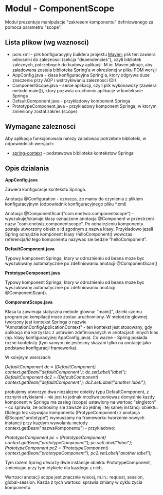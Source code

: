 Modul - ComponentScope
======================

Modul prezentuje manipulacje "zakresem komponentu" definiowanego za pomoca parametru "scope".


Lista plikow (wg waznosci)
--------------------------

 * pom.xml - plik konfiguracyjny buildera projektu [Maven](http://4programmers.net/Java/Maven#id-A-moe-by-tak-Maven); plik ten zawiera 
   odnosniki do zaleznosci (sekcja "dependencies"), czyli bibliotek zaleznych, potrzebnych do budowy aplikacji. M.in. Maven pilnuje, aby 
   zaladowana zostala biblioteka Spring'a w okreslonej w pliku POM wersji
 * AppConfig.java - klasa konfiguracyjna Spring'a, ktory odgrywa duze znaczenie przy AOP i wstrzykiwaniu zaleznosci (DI)
 * ComponentScope.java - serce aplikacji, czyli plik wykonawczy (zawiera metode main()), ktory pozwala uruchomic aplikacje w kontekscie Springa
 * DefaultComponent.java - przykladowy komponent Springa
 * PrototypeComponent.java - przykladowy komponent Springa, w ktorym zmieniony zostal zakres (scope)


Wymagane zaleznosci
-------------------

Aby aplikacja funkcjonowala nalezy zaladowac potrzebne biblioteki, w odpowiednich wersjach:

 * [spring-context](http://search.maven.org/#artifactdetails|org.springframework|spring-context|3.2.14.RELEASE|jar) - podstawowa biblioteka 
   kontekstow Springa


Opis dzialania
--------------

**AppConfig.java**

Zawiera konfiguracje kontekstu Springa.

Anotacja @Configuration - oznacza, ze mamy do czynienia z plikiem konfiguracyjnym (odpowiednik konfiguracyjnego pliku *.xml)

Anotacja @ComponentScan("com.enetwiz.componentscope") - wyszukuje/skanuje klasy oznaczone anotacja @Component w przestrzeni nazw 
"com.enetwiz.componentscope". Po odnalezieniu komponentu zostaje utworzony obiekt o id zgodnym z nazwa klasy. Przykladowo jezeli Spring 
odnajdzie komponent klasy HelloComponent() wowczas referencja/id tego komponentu nazywac sie bedzie "helloComponent".

**DefaultComponent.java**

Typowy komponent Springa, ktory w odroznieniu od beana moze byc wyszukiwany automatycznie po zdefiniowaniu anotacji @ComponentScan()

**PrototypeComponent.java**

Typowy komponent Springa, ktory w odroznieniu od beana moze byc wyszukiwany automatycznie po zdefiniowaniu anotacji @ComponentScan().

**ComponentScope.java**

Klasa ta zawieraja statyczna metode glowna: "main()", dzieki czemu program po kompilacji moze zostac uruchomiony.
W metodzie glownej tworzony jest kontekst Springa o nazwie "AnnotationConfigApplicationContext" - ten kontekst jest stosowany, gdy aplikacja ma 
korzystac z ustawien zdefiniowanych w anotacjach innych klas (np. klasy konfiguracyjnej AppConfig.java). 
Co wazne - Spring posiada rozne konteksty (tym samym nie jestesmy skazani tylko na anotacje jako podstawe konfiguracji frameworka).

W kolejnym wierszach:

*DefaultComponent dc = (DefaultComponent) context.getBean("defaultComponent");
dc.setLabel("label");
DefaultComponent dc2 = (DefaultComponent) context.getBean("defaultComponent");
dc2.setLabel("another label");*

probujemy utworzyc dwa niezalezne obiekty typu DefaultComponent, z roznymi etykietami - nie jest to jednak mozliwe poniewaz domyslnie kazdy 
komponent w Springu ma zasieg (scope) ustawiony na wartosc "singleton" - co sprawia, ze odnosimy sie zawsze do jednej i tej samej instancji 
obiektu. Dlatego tez uzywajac komponentu (ProtypeComponent) z anotacja @Scope("prototype") wymuszamy na frameworku tworzenie nowych instancji 
przy kazdym wywolaniu metody context.getBean("nazwaKomponentu") - przykladowo:

*PrototypeComponent pc = (PrototypeComponent) context.getBean("prototypeComponent");
pc.setLabel("label");
PrototypeComponent pc2 = (PrototypeComponent) context.getBean("prototypeComponent");
pc2.setLabel("another label");*

Tym razem Spring utworzy dwie instancje obiektu PrototypeComponent, zmieniajac przy tym etykiete dla kazdego z nich.

Wartosci anotacji scope jest znacznie wiecej, m.in.: request, session, global-session. Kazda z tych wartosci sprawia zmiany w cyklu 
zycia komponentu.